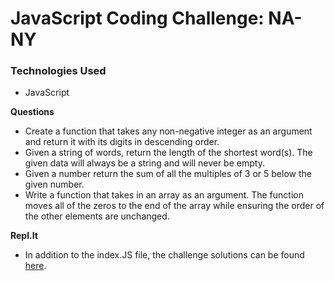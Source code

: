 # JavaScript Coding Challenge: NA-NY

### Technologies Used
* JavaScript

**Questions**

* Create a function that takes any non-negative integer as an argument and return it with its digits in descending order.
* Given a string of words, return the length of the shortest word(s). The given data will always be a string and will never be empty.
* Given a number return the sum of all the multiples of 3 or 5 below the given number.
* Write a function that takes in an array as an argument. The function moves all of the zeros to the end of the array while ensuring the order of the other elements are unchanged.

**Repl.It**

* In addition to the index.JS file, the challenge solutions can be found [here](https://repl.it/@rosendopili/Nebula-Coding-Challenge). 
